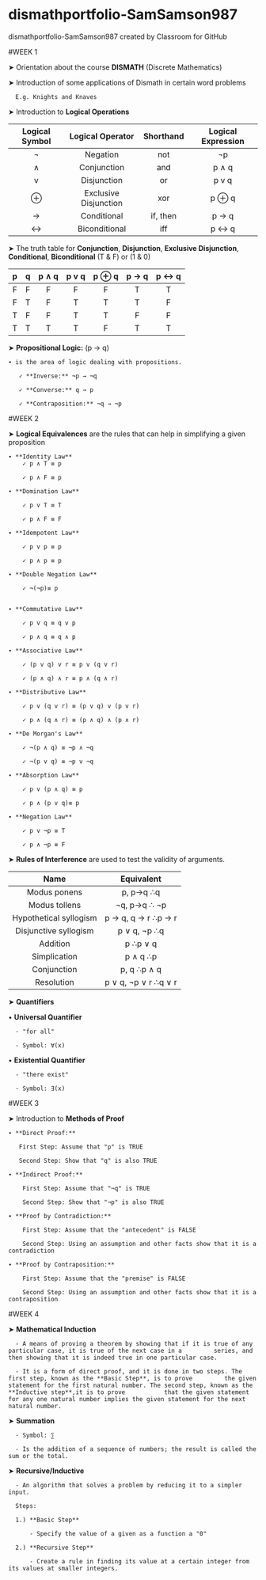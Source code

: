 # dismathportfolio-SamSamson987
dismathportfolio-SamSamson987 created by Classroom for GitHub

#WEEK 1

  ➤ Orientation about the course **DISMATH** (Discrete Mathematics)
  
  ➤ Introduction of some applications of Dismath in certain word problems
  
      E.g. Knights and Knaves
 
  ➤ Introduction to **Logical Operations**

| Logical Symbol  |  Logical Operator | Shorthand | Logical Expression |
| :-----: |:-------:|:-----:| :-------: |
| ¬ |Negation | not | ¬p |
| ∧ | Conjunction | and | p ∧ q |
| v | Disjunction | or | p v q |
| ⊕ | Exclusive Disjunction | xor |  p ⊕ q |
| → | Conditional | if, then | p → q |
| ↔ | Biconditional | iff | p ↔ q |
  
  ➤ The truth table for **Conjunction**, **Disjunction**, **Exclusive Disjunction**, **Conditional**, **Biconditional** (T & F) or (1 & 0)
  
| p | q | p ∧ q | p v q | p ⊕ q | p → q | p ↔ q |
| :-----: | :-----: | :-----: |:-------:|:-----:| :-------: | :-------:|
| F | F | F | F | F | T | T |
| F | T | F | T | T | T | F |
| T | F | F | T | T | F | F |
| T | T | T | T | F | T | T |

  ➤ **Propositional Logic:** (p → q)
  
    ∙ is the area of logic dealing with propositions.
  
       ✓ **Inverse:** ¬p → ¬q
  
       ✓ **Converse:** q → p
  
       ✓ **Contraposition:** ¬q → ¬p 
  
#WEEK 2

  ➤ **Logical Equivalences** are the rules that can help in simplifying a given proposition
  
    ∙ **Identity Law**
        ✓ p ∧ T ≡ p
        
        ✓ p ∧ F ≡ p
    
    ∙ **Domination Law** 
    
        ✓ p v T ≡ T  
        
        ✓ p ∧ F ≡ F 
        
    ∙ **Idempotent Law**
    
        ✓ p v p ≡ p 
        
        ✓ p ∧ p ≡ p 
    
    ∙ **Double Negation Law**
        
        ✓ ¬(¬p)≡ p 
        
        
    ∙ **Commutative Law**
    
        ✓ p v q ≡ q v p
        
        ✓ p ∧ q ≡ q ∧ p 
    
    ∙ **Associative Law**
        
        ✓ (p v q) v r ≡ p v (q v r) 
        
        ✓ (p ∧ q) ∧ r ≡ p ∧ (q ∧ r)
        
    ∙ **Distributive Law**
        
        ✓ p v (q v r) ≡ (p v q) v (p v r)
        
        ✓ p ∧ (q ∧ r) ≡ (p ∧ q) ∧ (p ∧ r) 
        
    ∙ **De Morgan's Law**
        
        ✓ ¬(p ∧ q) ≡ ¬p ∧ ¬q
        
        ✓ ¬(p v q) ≡ ¬p v ¬q 
        
    ∙ **Absorption Law**
        
        ✓ p v (p ∧ q) ≡ p 
        
        ✓ p ∧ (p v q)≡ p 
        
    ∙ **Negation Law**
        
        ✓ p v ¬p ≡ T
        
        ✓ p ∧ ¬p ≡ F 

  ➤ **Rules of Interference** are used to test the validity of arguments.
  
|          Name              |            Equivalent          |
|:--------------------------:|:------------------------------:|
|       Modus ponens         |            p, p→q ∴q           |
|     Modus tollens          |           ¬q, p→q ∴ ¬p         |
|     Hypothetical syllogism |       p → q, q → r ∴p → r      |
|      Disjunctive syllogism |           p ∨ q, ¬p ∴q         |
|       Addition             |            p ∴p ∨ q            |
|      Simplication          |            p ∧ q ∴p            |
|      Conjunction           |          p, q ∴p ∧ q           |
|        Resolution          |       p ∨ q, ¬p ∨ r ∴q ∨ r     |

 ➤ **Quantifiers**
 
   • **Universal Quantifier**
   
      - "for all"
   
      - Symbol: ∀(x)
   
   • **Existential Quantifier**
   
      - "there exist"
   
      - Symbol: ∃(x)

#WEEK 3

  ➤ Introduction to **Methods of Proof**
    
    ∙ **Direct Proof:**
    
       First Step: Assume that "p" is TRUE
    
       Second Step: Show that "q" is also TRUE

    ∙ **Indirect Proof:**
    
        First Step: Assume that "¬q" is TRUE
        
        Second Step: Show that "¬p" is also TRUE
        
    ∙ **Proof by Contradiction:**
        
        First Step: Assume that the "antecedent" is FALSE
        
        Second Step: Using an assumption and other facts show that it is a contradiction
        
    ∙ **Proof by Contraposition:**
    
        First Step: Assume that the "premise" is FALSE
        
        Second Step: Using an assumption and other facts show that it is a contraposition
        
#WEEK 4

  ➤ **Mathematical Induction**
     
      - A means of proving a theorem by showing that if it is true of any particular case, it is true of the next case in a         series, and then showing that it is indeed true in one particular case.
  
      - It is a form of direct proof, and it is done in two steps. The first step, known as the **Basic Step**, is to prove         the given statement for the first natural number. The second step, known as the **Inductive step**,it is to prove           that the given statement for any one natural number implies the given statement for the next natural number.  
      
  ➤ **Summation**
  
      - Symbol: ∑
      
      - Is the addition of a sequence of numbers; the result is called the sum or the total. 
  
  ➤ **Recursive/Inductive**
  
      - An algorithm that solves a problem by reducing it to a simpler input.
      
      Steps:
      
      1.) **Basic Step**
       
          - Specify the value of a given as a function a "0" 
      
      2.) **Recursive Step**
      
          - Create a rule in finding its value at a certain integer from its values at smaller integers.

  


